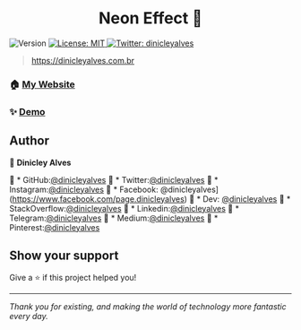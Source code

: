 <h1 align="center"> Neon Effect 👋</h1>
<p>
  <img alt="Version" src="https://img.shields.io/badge/version-1.0.0-blue.svg?cacheSeconds=2592000" />
  <a href="#" target="_blank">
    <img alt="License: MIT" src="https://img.shields.io/badge/License-MIT-yellow.svg" />
  </a>
  <a href="https://twitter.com/dinicleyalves" target="_blank">
    <img alt="Twitter: dinicleyalves" src="https://img.shields.io/twitter/follow/dinicleyalves.svg?style=social" />
  </a>
</p>

> https://dinicleyalves.com.br

### 🏠 [My Website](https://dinicleyalves.com.br/)

### ✨ [Demo](https://neoneffect.dinicleyalves.com.br)

## Author

👤 **Dinicley Alves**

🚀  * GitHub:[@dinicleyalves](https://github.com/dinicleyalves) 
🚀  * Twitter:[@dinicleyalves](https://twitter.com/dinicleyalves) 
🚀  * Instagram:[@dinicleyalves](https://www.instagram.com/dinicleyalves) 
🚀  * Facebook: @dinicleyalves](https://www.facebook.com/page.dinicleyalves) 
🚀  * Dev: [@dinicleyalves](https://dev.to/dinicleyalves) 
🚀  * StackOverflow:[@dinicleyalves](https://stackoverflow.com/users/14184186/dinicley-alves) 
🚀  * Linkedin:[@dinicleyalves](https://www.linkedin.com/in/dinicleyalves) 
🚀  * Telegram:[@dinicleyalves](https://t.me/dicas_dinicleyalves) 
🚀  * Medium:[@dinicleyalves](https://medium.com/@dinicleyalves) 
🚀  * Pinterest:[@dinicleyalves](https://br.pinterest.com/dinicleyalves) 


## Show your support

Give a ⭐️ if this project helped you!

***
_Thank you for existing, and making the world of technology more fantastic every day._
